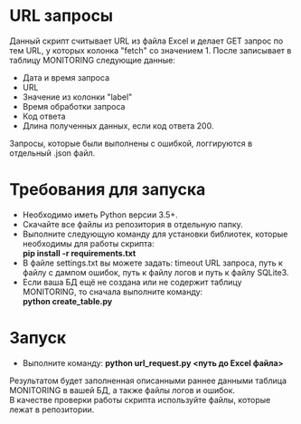 # URL запросы 
Данный скрипт считывает URL из файла Excel и делает GET запрос по тем URL, у которых колонка "fetch" со значением 1. После записывает в таблицу MONITORING следующие данные:  
  - Дата и время запроса
  - URL
  - Значение из колонки "label"
  - Время обработки запроса
  - Код ответа
  - Длина полученных данных, если код ответа 200.  

Запросы, которые были выполнены с ошибкой, логгируются в отдельный .json файл.

# Требования для запуска
  - Необходимо иметь Python версии 3.5+. 
  - Скачайте все файлы из репозитория в отдельную папку.  
  - Выполните следующую команду для установки библиотек, которые необходимы для работы скрипта:  
  **pip install -r requirements.txt**
  - В файле settings.txt вы можете задать: timeout URL запроса, путь к файлу с дампом ошибок, путь к файлу логов и путь к файлу SQLite3.  
  - Если ваша БД ещё не создана или не содержит таблицу MONITORING, то сначала выполните команду:  
  **python create_table.py**

# Запуск
  - Выполните команду: **python url_request.py <путь до Excel файла>**  
  
Результатом будет заполненная описанными раннее данными таблица MONITORING в вашей БД, а также файлы логов и ошибок.  
В качестве проверки работы скрипта используйте файлы, которые лежат в репозитории.
